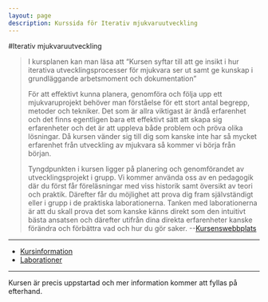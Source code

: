 ```yaml
---
layout: page
description: Kurssida för Iterativ mjukvaruutveckling
---
```

#Iterativ mjukvaruutveckling

>I kursplanen kan man läsa att “Kursen syftar till att ge insikt i hur iterativa utvecklingsprocesser
>för mjukvara ser ut samt ge kunskap i grundläggande arbetsmoment och dokumentation”
>
>För att effektivt kunna planera, genomföra och följa upp ett mjukvaruprojekt behöver man förståelse för ett stort antal begrepp, metoder och tekniker. Det som är allra viktigast är ändå erfarenhet och det finns egentligen bara ett effektivt sätt att skapa sig erfarenheter och det är att uppleva både problem och pröva olika lösningar.  Då kursen vänder sig till dig som kanske inte har så mycket erfarenhet från utveckling av mjukvara så kommer vi börja från början.
>
>Tyngdpunkten i kursen ligger på planering och genomförandet av utvecklingsprojekt i grupp. Vi kommer använda oss av en pedagogik där du först får föreläsningar med viss historik samt översikt av teori och praktik. Därefter får du möjlighet att prova dig fram självständigt eller i grupp i de praktiska laborationerna. Tanken med laborationerna är att du skall prova det som kanske känns direkt som den intuitivt bästa ansatsen och därefter utifrån dina direkta erfarenheter kanske förändra och förbättra vad och hur du gör saker.
>--[Kursenswebbplats](https://coursepress.lnu.se/kurs/iterativ-mjukvaruutveckling/)

---
- [Kursinformation](https://coursepress.lnu.se/kurs/1dv402)
- [Laborationer](https://github.com/rk222ev/1dv404)

---

Kursen är precis uppstartad och mer information kommer att fyllas på efterhand.
